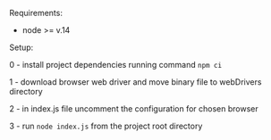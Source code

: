 Requirements:
- node >= v.14

Setup:

0 - install project dependencies running command `npm ci`

1 - download browser web driver and move binary file to webDrivers directory

2 - in index.js file uncomment the configuration for chosen browser

3 - run `node index.js` from the project root directory